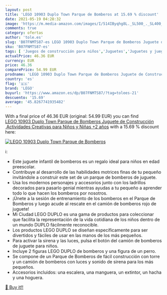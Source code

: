 ```yaml
---
layout: post
title: 'LEGO 10903 Duplo Town Parque de Bomberos at 15.69 % discount'
date: 2021-05-19 04:28:32
image: 'https://m.media-amazon.com/images/I/514IByqhg8L._SL500_._SL400_.jpg'
comments: true
category: ofertas
author: 'tole.es'
slug: 'B07FNMTS87-es LEGO 10903 Duplo Town Parque de Bomberos Juguete de...'
sku: 'B07FNMTS87-es'
tags: [ 'Juegos de construcción para niños','Juguetes','Juguetes y juegos','lego', ]
actualPrice: 46.36 EUR
currency: EUR
price: 46.36
comparePrice: 54.99 EUR
prodname: 'LEGO 10903 Duplo Town Parque de Bomberos Juguete de Construcción  Actividades Creativas para Niños y Niñas +2 años'
country: 'es'
flag: '🇪🇸'
brand: 'LEGO'
buyurl: 'https://www.amazon.es/dp/B07FNMTS87/?tag=tolees-21'
descuento: '15.69'
average: '45.8267741935482'
---
```


With a final price of 46.36 EUR (original: 54.99 EUR) you can find [LEGO 10903 Duplo Town Parque de Bomberos Juguete de Construcción  Actividades Creativas para Niños y Niñas +2 años](https://www.amazon.es/dp/B07FNMTS87/?tag=tolees-21) with a  15.69 % discount here:

[![LEGO 10903 Duplo Town Parque de Bomberos](https://m.media-amazon.com/images/I/514IByqhg8L._SL500_._SL400_.jpg)](https://www.amazon.es/dp/B07FNMTS87/?tag=tolees-21)

ℹ️:

- Este juguete infantil de bomberos es un regalo ideal para niños en edad preescolar.
- Contribuye al desarrollo de las habilidades motrices finas de tu pequeño invitándole a construir este set de un parque de bomberos de juguete.
- Usa los modernos personajes y accesorios junto con los ladrillos decorados para pasarlo genial mientras ayudas a tu pequeño a aprender todo lo que hacen los bomberos por nosotros.
- ¡Únete a la sesión de entrenamiento de los bomberos en el Parque de Bomberos y luego acude al rescate en el camión de bomberos rojo de juguete!
- Mi Ciudad LEGO DUPLO es una gama de productos para coleccionar que facilita la representación de la vida cotidiana de los niños dentro de un mundo DUPLO fácilmente reconocible.
- Los productos LEGO DUPLO se diseñan específicamente para ser divertidos y fáciles de usar en las manos de los más pequeños.
- Para activar la sirena y las luces, pulsa el botón del camión de bomberos de juguete para niños.
- Incluye 2 figuras LEGO DUPLO de bomberos y una figura de un perro.
- Se compone de un Parque de Bomberos de fácil construcción con torre y un camión de bomberos con luces y sonido de sirena para los más pequeños.
- Accesorios incluidos: una escalera, una manguera, un extintor, un hacha y una hoguera.

[🛒 Buy it!!](https://www.amazon.es/dp/B07FNMTS87/?tag=tolees-21)
